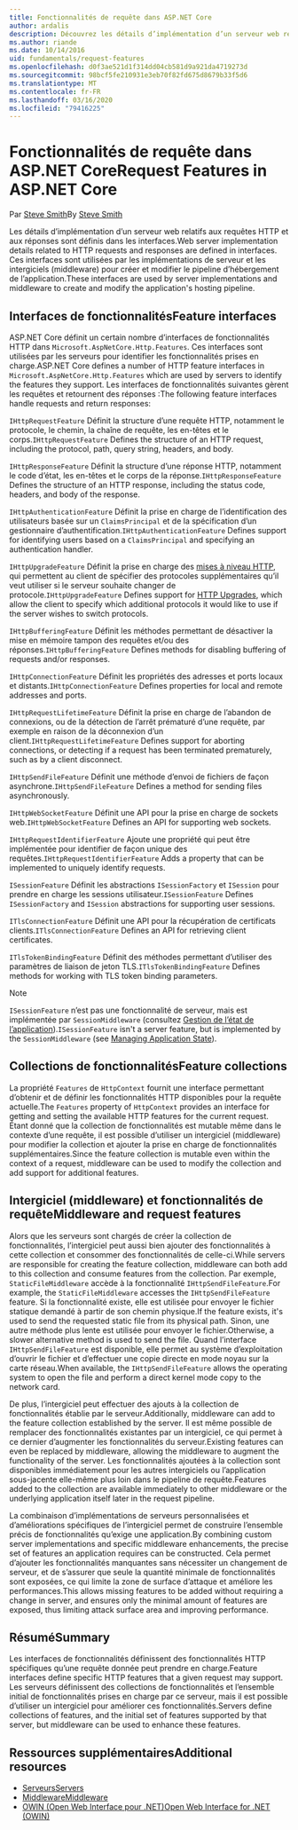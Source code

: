 ```yaml
---
title: Fonctionnalités de requête dans ASP.NET Core
author: ardalis
description: Découvrez les détails d’implémentation d’un serveur web relatifs aux requêtes et réponses HTTP qui sont définies dans les interfaces pour ASP.NET Core.
ms.author: riande
ms.date: 10/14/2016
uid: fundamentals/request-features
ms.openlocfilehash: d0f3ae521d1f314dd04cb581d9a921da4719273d
ms.sourcegitcommit: 98bcf5fe210931e3eb70f82fd675d8679b33f5d6
ms.translationtype: MT
ms.contentlocale: fr-FR
ms.lasthandoff: 03/16/2020
ms.locfileid: "79416225"
---
```

# <a name="request-features-in-aspnet-core"></a><span data-ttu-id="513d7-103">Fonctionnalités de requête dans ASP.NET Core</span><span class="sxs-lookup"><span data-stu-id="513d7-103">Request Features in ASP.NET Core</span></span>

<span data-ttu-id="513d7-104">Par [Steve Smith](https://ardalis.com/)</span><span class="sxs-lookup"><span data-stu-id="513d7-104">By [Steve Smith](https://ardalis.com/)</span></span>

<span data-ttu-id="513d7-105">Les détails d’implémentation d’un serveur web relatifs aux requêtes HTTP et aux réponses sont définis dans les interfaces.</span><span class="sxs-lookup"><span data-stu-id="513d7-105">Web server implementation details related to HTTP requests and responses are defined in interfaces.</span></span> <span data-ttu-id="513d7-106">Ces interfaces sont utilisées par les implémentations de serveur et les intergiciels (middleware) pour créer et modifier le pipeline d’hébergement de l’application.</span><span class="sxs-lookup"><span data-stu-id="513d7-106">These interfaces are used by server implementations and middleware to create and modify the application's hosting pipeline.</span></span>

## <a name="feature-interfaces"></a><span data-ttu-id="513d7-107">Interfaces de fonctionnalités</span><span class="sxs-lookup"><span data-stu-id="513d7-107">Feature interfaces</span></span>

<span data-ttu-id="513d7-108">ASP.NET Core définit un certain nombre d’interfaces de fonctionnalités HTTP dans `Microsoft.AspNetCore.Http.Features`. Ces interfaces sont utilisées par les serveurs pour identifier les fonctionnalités prises en charge.</span><span class="sxs-lookup"><span data-stu-id="513d7-108">ASP.NET Core defines a number of HTTP feature interfaces in `Microsoft.AspNetCore.Http.Features` which are used by servers to identify the features they support.</span></span> <span data-ttu-id="513d7-109">Les interfaces de fonctionnalités suivantes gèrent les requêtes et retournent des réponses :</span><span class="sxs-lookup"><span data-stu-id="513d7-109">The following feature interfaces handle requests and return responses:</span></span>

<span data-ttu-id="513d7-110">`IHttpRequestFeature` Définit la structure d’une requête HTTP, notamment le protocole, le chemin, la chaîne de requête, les en-têtes et le corps.</span><span class="sxs-lookup"><span data-stu-id="513d7-110">`IHttpRequestFeature` Defines the structure of an HTTP request, including the protocol, path, query string, headers, and body.</span></span>

<span data-ttu-id="513d7-111">`IHttpResponseFeature` Définit la structure d’une réponse HTTP, notamment le code d’état, les en-têtes et le corps de la réponse.</span><span class="sxs-lookup"><span data-stu-id="513d7-111">`IHttpResponseFeature` Defines the structure of an HTTP response, including the status code, headers, and body of the response.</span></span>

<span data-ttu-id="513d7-112">`IHttpAuthenticationFeature` Définit la prise en charge de l’identification des utilisateurs basée sur un `ClaimsPrincipal` et de la spécification d’un gestionnaire d’authentification.</span><span class="sxs-lookup"><span data-stu-id="513d7-112">`IHttpAuthenticationFeature` Defines support for identifying users based on a `ClaimsPrincipal` and specifying an authentication handler.</span></span>

<span data-ttu-id="513d7-113">`IHttpUpgradeFeature` Définit la prise en charge des [mises à niveau HTTP](https://tools.ietf.org/html/rfc2616.html#section-14.42), qui permettent au client de spécifier des protocoles supplémentaires qu’il veut utiliser si le serveur souhaite changer de protocole.</span><span class="sxs-lookup"><span data-stu-id="513d7-113">`IHttpUpgradeFeature` Defines support for [HTTP Upgrades](https://tools.ietf.org/html/rfc2616.html#section-14.42), which allow the client to specify which additional protocols it would like to use if the server wishes to switch protocols.</span></span>

<span data-ttu-id="513d7-114">`IHttpBufferingFeature` Définit les méthodes permettant de désactiver la mise en mémoire tampon des requêtes et/ou des réponses.</span><span class="sxs-lookup"><span data-stu-id="513d7-114">`IHttpBufferingFeature` Defines methods for disabling buffering of requests and/or responses.</span></span>

<span data-ttu-id="513d7-115">`IHttpConnectionFeature` Définit les propriétés des adresses et ports locaux et distants.</span><span class="sxs-lookup"><span data-stu-id="513d7-115">`IHttpConnectionFeature` Defines properties for local and remote addresses and ports.</span></span>

<span data-ttu-id="513d7-116">`IHttpRequestLifetimeFeature` Définit la prise en charge de l’abandon de connexions, ou de la détection de l’arrêt prématuré d’une requête, par exemple en raison de la déconnexion d’un client.</span><span class="sxs-lookup"><span data-stu-id="513d7-116">`IHttpRequestLifetimeFeature` Defines support for aborting connections, or detecting if a request has been terminated prematurely, such as by a client disconnect.</span></span>

<span data-ttu-id="513d7-117">`IHttpSendFileFeature` Définit une méthode d’envoi de fichiers de façon asynchrone.</span><span class="sxs-lookup"><span data-stu-id="513d7-117">`IHttpSendFileFeature` Defines a method for sending files asynchronously.</span></span>

<span data-ttu-id="513d7-118">`IHttpWebSocketFeature` Définit une API pour la prise en charge de sockets web.</span><span class="sxs-lookup"><span data-stu-id="513d7-118">`IHttpWebSocketFeature` Defines an API for supporting web sockets.</span></span>

<span data-ttu-id="513d7-119">`IHttpRequestIdentifierFeature` Ajoute une propriété qui peut être implémentée pour identifier de façon unique des requêtes.</span><span class="sxs-lookup"><span data-stu-id="513d7-119">`IHttpRequestIdentifierFeature` Adds a property that can be implemented to uniquely identify requests.</span></span>

<span data-ttu-id="513d7-120">`ISessionFeature` Définit les abstractions `ISessionFactory` et `ISession` pour prendre en charge les sessions utilisateur.</span><span class="sxs-lookup"><span data-stu-id="513d7-120">`ISessionFeature` Defines `ISessionFactory` and `ISession` abstractions for supporting user sessions.</span></span>

<span data-ttu-id="513d7-121">`ITlsConnectionFeature` Définit une API pour la récupération de certificats clients.</span><span class="sxs-lookup"><span data-stu-id="513d7-121">`ITlsConnectionFeature` Defines an API for retrieving client certificates.</span></span>

<span data-ttu-id="513d7-122">`ITlsTokenBindingFeature` Définit des méthodes permettant d’utiliser des paramètres de liaison de jeton TLS.</span><span class="sxs-lookup"><span data-stu-id="513d7-122">`ITlsTokenBindingFeature` Defines methods for working with TLS token binding parameters.</span></span>

> [!NOTE]
> <span data-ttu-id="513d7-123">`ISessionFeature` n’est pas une fonctionnalité de serveur, mais est implémentée par `SessionMiddleware` (consultez [Gestion de l’état de l’application](app-state.md)).</span><span class="sxs-lookup"><span data-stu-id="513d7-123">`ISessionFeature` isn't a server feature, but is implemented by the `SessionMiddleware` (see [Managing Application State](app-state.md)).</span></span>

## <a name="feature-collections"></a><span data-ttu-id="513d7-124">Collections de fonctionnalités</span><span class="sxs-lookup"><span data-stu-id="513d7-124">Feature collections</span></span>

<span data-ttu-id="513d7-125">La propriété `Features` de `HttpContext` fournit une interface permettant d’obtenir et de définir les fonctionnalités HTTP disponibles pour la requête actuelle.</span><span class="sxs-lookup"><span data-stu-id="513d7-125">The `Features` property of `HttpContext` provides an interface for getting and setting the available HTTP features for the current request.</span></span> <span data-ttu-id="513d7-126">Étant donné que la collection de fonctionnalités est mutable même dans le contexte d’une requête, il est possible d’utiliser un intergiciel (middleware) pour modifier la collection et ajouter la prise en charge de fonctionnalités supplémentaires.</span><span class="sxs-lookup"><span data-stu-id="513d7-126">Since the feature collection is mutable even within the context of a request, middleware can be used to modify the collection and add support for additional features.</span></span>

## <a name="middleware-and-request-features"></a><span data-ttu-id="513d7-127">Intergiciel (middleware) et fonctionnalités de requête</span><span class="sxs-lookup"><span data-stu-id="513d7-127">Middleware and request features</span></span>

<span data-ttu-id="513d7-128">Alors que les serveurs sont chargés de créer la collection de fonctionnalités, l’intergiciel peut aussi bien ajouter des fonctionnalités à cette collection et consommer des fonctionnalités de celle-ci.</span><span class="sxs-lookup"><span data-stu-id="513d7-128">While servers are responsible for creating the feature collection, middleware can both add to this collection and consume features from the collection.</span></span> <span data-ttu-id="513d7-129">Par exemple, `StaticFileMiddleware` accède à la fonctionnalité `IHttpSendFileFeature`.</span><span class="sxs-lookup"><span data-stu-id="513d7-129">For example, the `StaticFileMiddleware` accesses the `IHttpSendFileFeature` feature.</span></span> <span data-ttu-id="513d7-130">Si la fonctionnalité existe, elle est utilisée pour envoyer le fichier statique demandé à partir de son chemin physique.</span><span class="sxs-lookup"><span data-stu-id="513d7-130">If the feature exists, it's used to send the requested static file from its physical path.</span></span> <span data-ttu-id="513d7-131">Sinon, une autre méthode plus lente est utilisée pour envoyer le fichier.</span><span class="sxs-lookup"><span data-stu-id="513d7-131">Otherwise, a slower alternative method is used to send the file.</span></span> <span data-ttu-id="513d7-132">Quand l’interface `IHttpSendFileFeature` est disponible, elle permet au système d’exploitation d’ouvrir le fichier et d’effectuer une copie directe en mode noyau sur la carte réseau.</span><span class="sxs-lookup"><span data-stu-id="513d7-132">When available, the `IHttpSendFileFeature` allows the operating system to open the file and perform a direct kernel mode copy to the network card.</span></span>

<span data-ttu-id="513d7-133">De plus, l’intergiciel peut effectuer des ajouts à la collection de fonctionnalités établie par le serveur.</span><span class="sxs-lookup"><span data-stu-id="513d7-133">Additionally, middleware can add to the feature collection established by the server.</span></span> <span data-ttu-id="513d7-134">Il est même possible de remplacer des fonctionnalités existantes par un intergiciel, ce qui permet à ce dernier d’augmenter les fonctionnalités du serveur.</span><span class="sxs-lookup"><span data-stu-id="513d7-134">Existing features can even be replaced by middleware, allowing the middleware to augment the functionality of the server.</span></span> <span data-ttu-id="513d7-135">Les fonctionnalités ajoutées à la collection sont disponibles immédiatement pour les autres intergiciels ou l’application sous-jacente elle-même plus loin dans le pipeline de requête.</span><span class="sxs-lookup"><span data-stu-id="513d7-135">Features added to the collection are available immediately to other middleware or the underlying application itself later in the request pipeline.</span></span>

<span data-ttu-id="513d7-136">La combinaison d’implémentations de serveurs personnalisées et d’améliorations spécifiques de l’intergiciel permet de construire l’ensemble précis de fonctionnalités qu’exige une application.</span><span class="sxs-lookup"><span data-stu-id="513d7-136">By combining custom server implementations and specific middleware enhancements, the precise set of features an application requires can be constructed.</span></span> <span data-ttu-id="513d7-137">Cela permet d’ajouter les fonctionnalités manquantes sans nécessiter un changement de serveur, et de s’assurer que seule la quantité minimale de fonctionnalités sont exposées, ce qui limite la zone de surface d’attaque et améliore les performances.</span><span class="sxs-lookup"><span data-stu-id="513d7-137">This allows missing features to be added without requiring a change in server, and ensures only the minimal amount of features are exposed, thus limiting attack surface area and improving performance.</span></span>

## <a name="summary"></a><span data-ttu-id="513d7-138">Résumé</span><span class="sxs-lookup"><span data-stu-id="513d7-138">Summary</span></span>

<span data-ttu-id="513d7-139">Les interfaces de fonctionnalités définissent des fonctionnalités HTTP spécifiques qu’une requête donnée peut prendre en charge.</span><span class="sxs-lookup"><span data-stu-id="513d7-139">Feature interfaces define specific HTTP features that a given request may support.</span></span> <span data-ttu-id="513d7-140">Les serveurs définissent des collections de fonctionnalités et l’ensemble initial de fonctionnalités prises en charge par ce serveur, mais il est possible d’utiliser un intergiciel pour améliorer ces fonctionnalités.</span><span class="sxs-lookup"><span data-stu-id="513d7-140">Servers define collections of features, and the initial set of features supported by that server, but middleware can be used to enhance these features.</span></span>

## <a name="additional-resources"></a><span data-ttu-id="513d7-141">Ressources supplémentaires</span><span class="sxs-lookup"><span data-stu-id="513d7-141">Additional resources</span></span>

* [<span data-ttu-id="513d7-142">Serveurs</span><span class="sxs-lookup"><span data-stu-id="513d7-142">Servers</span></span>](xref:fundamentals/servers/index)
* [<span data-ttu-id="513d7-143">Middleware</span><span class="sxs-lookup"><span data-stu-id="513d7-143">Middleware</span></span>](xref:fundamentals/middleware/index)
* [<span data-ttu-id="513d7-144">OWIN (Open Web Interface pour .NET)</span><span class="sxs-lookup"><span data-stu-id="513d7-144">Open Web Interface for .NET (OWIN)</span></span>](xref:fundamentals/owin)
